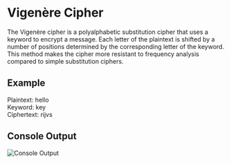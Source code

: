 # Vigenère Cipher

The Vigenère cipher is a polyalphabetic substitution cipher that uses a keyword to encrypt a message. 
Each letter of the plaintext is shifted by a number of positions determined by the corresponding letter of the keyword. 
This method makes the cipher more resistant to frequency analysis compared to simple substitution ciphers.

## Example

Plaintext: hello  
Keyword: key  
Ciphertext: rijvs

## Console Output

![Console Output](../media/vigenere_example.png)